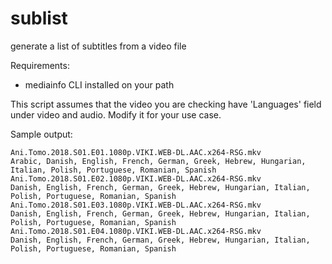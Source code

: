 # sublist
generate a list of subtitles from a video file

Requirements:
- mediainfo CLI installed on your path

This script assumes that the video you are checking have 'Languages' field under video and audio. Modify it for your use case.

Sample output:

```
Ani.Tomo.2018.S01.E01.1080p.VIKI.WEB-DL.AAC.x264-RSG.mkv
Arabic, Danish, English, French, German, Greek, Hebrew, Hungarian, Italian, Polish, Portuguese, Romanian, Spanish
Ani.Tomo.2018.S01.E02.1080p.VIKI.WEB-DL.AAC.x264-RSG.mkv
Danish, English, French, German, Greek, Hebrew, Hungarian, Italian, Polish, Portuguese, Romanian, Spanish
Ani.Tomo.2018.S01.E03.1080p.VIKI.WEB-DL.AAC.x264-RSG.mkv
Danish, English, French, German, Greek, Hebrew, Hungarian, Italian, Polish, Portuguese, Romanian, Spanish
Ani.Tomo.2018.S01.E04.1080p.VIKI.WEB-DL.AAC.x264-RSG.mkv
Danish, English, French, German, Greek, Hebrew, Hungarian, Italian, Polish, Portuguese, Romanian, Spanish
```
